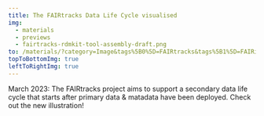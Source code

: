 ```yaml
---
title: The FAIRtracks Data Life Cycle visualised
img:
  - materials
  - previews
  - fairtracks-rdmkit-tool-assembly-draft.png
to: /materials/?category=Image&tags%5B0%5D=FAIRtracks&tags%5B1%5D=FAIRification
topToBottomImg: true
leftToRightImg: true
---
```


March 2023: The FAIRtracks project aims to support a secondary data life cycle that starts after
primary data & matadata have been deployed. Check out the new illustration!
